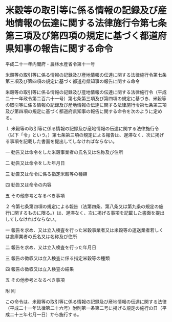 # 米穀等の取引等に係る情報の記録及び産地情報の伝達に関する法律施行令第七条第三項及び第四項の規定に基づく都道府県知事の報告に関する命令

平成二十一年内閣府・農林水産省令第十一号

米穀等の取引等に係る情報の記録及び産地情報の伝達に関する法律施行令第七条第三項及び第四項の規定に基づく都道府県知事の報告に関する命令

米穀等の取引等に係る情報の記録及び産地情報の伝達に関する法律施行令（平成二十一年政令第二百六十一号）第七条第三項及び第四項の規定に基づき、米穀等の取引等に係る情報の記録及び産地情報の伝達に関する法律施行令第七条第三項及び第四項の規定に基づく都道府県知事の報告に関する命令を次のように定める。

１ 米穀等の取引等に係る情報の記録及び産地情報の伝達に関する法律施行令（以下「令」という。）第七条第三項の規定による報告は、遅滞なく、次に掲げる事項を記載した書面を提出してしなければならない。

一 勧告又は命令をした米穀事業者の氏名又は名称及び住所

二 勧告又は命令をした年月日

三 勧告又は命令に係る指定米穀等の種類

四 勧告又は命令の内容

五 その他参考となるべき事項

２ 令第七条第四項の規定による報告（法第四条、第八条又は第九条の規定の施行に関するものに限る。）は、遅滞なく、次に掲げる事項を記載した書面を提出してしなければならない。

一 報告を求め、又は立入検査を行った米穀事業者又は米穀等の運送業者若しくは倉庫業者の氏名又は名称及び住所

二 報告を求め、又は立入検査を行った年月日

三 報告の徴収又は立入検査に係る指定米穀等の種類

四 報告の徴収又は立入検査の結果

五 その他参考となるべき事項

附 則

この命令は、米穀等の取引等に係る情報の記録及び産地情報の伝達に関する法律（平成二十一年法律第二十六号）附則第一条第二号に掲げる規定の施行の日（平成二十三年七月一日）から施行する。
